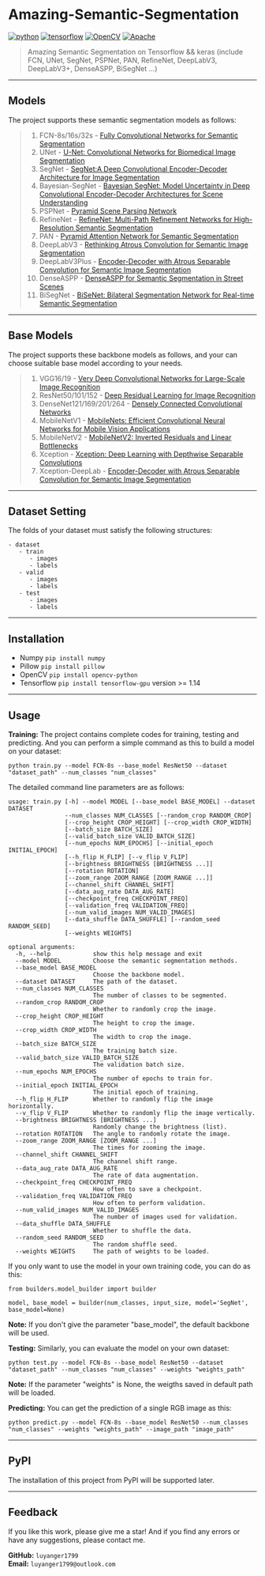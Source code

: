 # Amazing-Semantic-Segmentation
[![python](https://img.shields.io/badge/Python-3.x-ff69b4.svg)](https://github.com/luyanger1799/Amazing-Semantic-Segmentation.git)
[![tensorflow](https://img.shields.io/badge/Tensorflow-1.14%7C2.0-brightgreen.svg)](https://github.com/luyanger1799/Amazing-Semantic-Segmentation.git)
[![OpenCV](https://img.shields.io/badge/OpenCV-3.x%7C4.x-orange.svg)](https://github.com/luyanger1799/Amazing-Semantic-Segmentation.git)
[![Apache](https://img.shields.io/badge/Apache-2.0-blue.svg)](https://github.com/luyanger1799/Amazing-Semantic-Segmentation.git)

>Amazing Semantic Segmentation on Tensorflow && keras (include FCN, UNet, SegNet, PSPNet, PAN, RefineNet, DeepLabV3, DeepLabV3+, DenseASPP, BiSegNet ...)
***
## Models
The project supports these semantic segmentation models as follows:

>1. FCN-8s/16s/32s - [Fully Convolutional Networks for Semantic Segmentation](https://arxiv.org/pdf/1411.4038.pdf)
>2. UNet - [U-Net: Convolutional Networks for Biomedical Image Segmentation](https://arxiv.org/pdf/1505.04597.pdf)
>3. SegNet - [SegNet:A Deep Convolutional Encoder-Decoder Architecture for Image Segmentation](https://arxiv.org/pdf/1511.00561.pdf)
>4. Bayesian-SegNet - [Bayesian SegNet: Model Uncertainty in Deep Convolutional Encoder-Decoder Architectures for Scene Understanding](https://arxiv.org/pdf/1511.02680v2.pdf)
>5. PSPNet - [Pyramid Scene Parsing Network](https://arxiv.org/pdf/1612.01105.pdf)
>6. RefineNet - [RefineNet: Multi-Path Refinement Networks for High-Resolution Semantic Segmentation](https://arxiv.org/pdf/1611.06612.pdf)
>7. PAN - [Pyramid Attention Network for Semantic Segmentation](https://arxiv.org/pdf/1805.10180.pdf)
>8. DeepLabV3 - [Rethinking Atrous Convolution for Semantic Image Segmentation](https://arxiv.org/pdf/1706.05587.pdf)
>9. DeepLabV3Plus - [Encoder-Decoder with Atrous Separable Convolution for Semantic Image Segmentation](https://arxiv.org/pdf/1802.02611.pdf)
>10. DenseASPP - [DenseASPP for Semantic Segmentation in Street Scenes](http://openaccess.thecvf.com/content_cvpr_2018/papers/Yang_DenseASPP_for_Semantic_CVPR_2018_paper.pdf)
>11. BiSegNet - [BiSeNet: Bilateral Segmentation Network for Real-time Semantic Segmentation](https://arxiv.org/pdf/1808.00897.pdf)


***
## Base Models
The project supports these backbone models as follows, and your can choose suitable base model according to your needs.

>1. VGG16/19 - [Very Deep Convolutional Networks for Large-Scale Image Recognition](https://arxiv.org/pdf/1409.1556.pdf)
>2. ResNet50/101/152 - [Deep Residual Learning for Image Recognition](https://arxiv.org/pdf/1512.03385.pdf)
>3. DenseNet121/169/201/264 - [Densely Connected Convolutional Networks](https://arxiv.org/pdf/1608.06993.pdf)
>4. MobileNetV1 - [MobileNets: Efficient Convolutional Neural Networks for Mobile Vision Applications](https://arxiv.org/pdf/1704.04861.pdf)
>5. MobileNetV2 - [MobileNetV2: Inverted Residuals and Linear Bottlenecks](https://arxiv.org/pdf/1801.04381.pdf)
>6. Xception - [Xception: Deep Learning with Depthwise Separable Convolutions](https://arxiv.org/pdf/1610.02357.pdf)
>7. Xception-DeepLab - [Encoder-Decoder with Atrous Separable Convolution for Semantic Image Segmentation](https://arxiv.org/pdf/1802.02611.pdf)



***
## Dataset Setting
The folds of your dataset must satisfy the following structures:
```buildoutcfg
- dataset
   - train
      - images
      - labels
   - valid
      - images
      - labels
   - test
      - images
      - labels
```
***
## Installation
- Numpy `pip install numpy`
- Pillow `pip install pillow`
- OpenCV `pip install opencv-python`
- Tensorflow `pip install tensorflow-gpu` version >= 1.14
***
## Usage
**Training:** 
The project contains complete codes for training, testing and predicting. 
And you can perform a simple command as this to build a model on your dataset:
```buildoutcfg
python train.py --model FCN-8s --base_model ResNet50 --dataset "dataset_path" --num_classes "num_classes"
```
The detailed command line parameters are as follows:
```buildoutcfg
usage: train.py [-h] --model MODEL [--base_model BASE_MODEL] --dataset DATASET
                --num_classes NUM_CLASSES [--random_crop RANDOM_CROP]
                [--crop_height CROP_HEIGHT] [--crop_width CROP_WIDTH]
                [--batch_size BATCH_SIZE]
                [--valid_batch_size VALID_BATCH_SIZE]
                [--num_epochs NUM_EPOCHS] [--initial_epoch INITIAL_EPOCH]
                [--h_flip H_FLIP] [--v_flip V_FLIP]
                [--brightness BRIGHTNESS [BRIGHTNESS ...]]
                [--rotation ROTATION]
                [--zoom_range ZOOM_RANGE [ZOOM_RANGE ...]]
                [--channel_shift CHANNEL_SHIFT]
                [--data_aug_rate DATA_AUG_RATE]
                [--checkpoint_freq CHECKPOINT_FREQ]
                [--validation_freq VALIDATION_FREQ]
                [--num_valid_images NUM_VALID_IMAGES]
                [--data_shuffle DATA_SHUFFLE] [--random_seed RANDOM_SEED]
                [--weights WEIGHTS]

```
```buildoutcfg
optional arguments:
  -h, --help            show this help message and exit
  --model MODEL         Choose the semantic segmentation methods.
  --base_model BASE_MODEL
                        Choose the backbone model.
  --dataset DATASET     The path of the dataset.
  --num_classes NUM_CLASSES
                        The number of classes to be segmented.
  --random_crop RANDOM_CROP
                        Whether to randomly crop the image.
  --crop_height CROP_HEIGHT
                        The height to crop the image.
  --crop_width CROP_WIDTH
                        The width to crop the image.
  --batch_size BATCH_SIZE
                        The training batch size.
  --valid_batch_size VALID_BATCH_SIZE
                        The validation batch size.
  --num_epochs NUM_EPOCHS
                        The number of epochs to train for.
  --initial_epoch INITIAL_EPOCH
                        The initial epoch of training.
  --h_flip H_FLIP       Whether to randomly flip the image horizontally.
  --v_flip V_FLIP       Whether to randomly flip the image vertically.
  --brightness BRIGHTNESS [BRIGHTNESS ...]
                        Randomly change the brightness (list).
  --rotation ROTATION   The angle to randomly rotate the image.
  --zoom_range ZOOM_RANGE [ZOOM_RANGE ...]
                        The times for zooming the image.
  --channel_shift CHANNEL_SHIFT
                        The channel shift range.
  --data_aug_rate DATA_AUG_RATE
                        The rate of data augmentation.
  --checkpoint_freq CHECKPOINT_FREQ
                        How often to save a checkpoint.
  --validation_freq VALIDATION_FREQ
                        How often to perform validation.
  --num_valid_images NUM_VALID_IMAGES
                        The number of images used for validation.
  --data_shuffle DATA_SHUFFLE
                        Whether to shuffle the data.
  --random_seed RANDOM_SEED
                        The random shuffle seed.
  --weights WEIGHTS     The path of weights to be loaded.

```
If you only want to use the model in your own training code, you can do as this:
```buildoutcfg
from builders.model_builder import builder

model, base_model = builder(num_classes, input_size, model='SegNet', base_model=None)

```
**Note:** If you don't give the parameter "base_model", the default backbone will be used.

**Testing:** 
Similarly, you can evaluate the model on your own dataset:
```buildoutcfg
python test.py --model FCN-8s --base_model ResNet50 --dataset "dataset_path" --num_classes "num_classes" --weights "weights_path"
```
**Note:** If the parameter "weights" is None, the weigths saved in default path will be loaded.  

**Predicting:** 
You can get the prediction of a single RGB image as this:
```buildoutcfg
python predict.py --model FCN-8s --base_model ResNet50 --num_classes "num_classes" --weights "weights_path" --image_path "image_path"
``` 
***
## PyPI
The installation of this project from PyPI will be supported later.
***
## Feedback
If you like this work, please give me a star! And if you find
any errors or have any suggestions, please contact me.  

**GitHub:** `luyanger1799`\
**Email:** `luyanger1799@outlook.com` 
